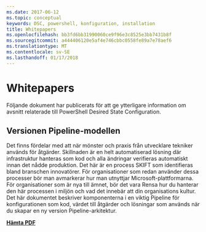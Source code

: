 ```yaml
---
ms.date: 2017-06-12
ms.topic: conceptual
keywords: DSC, powershell, konfiguration, installation
title: Whitepapers
ms.openlocfilehash: bb3fd6bb31990060ce9f96e3c8525e3bb7431b8f
ms.sourcegitcommit: a444406120e5af4e746cbbc0558fe89a7e78aef6
ms.translationtype: MT
ms.contentlocale: sv-SE
ms.lasthandoff: 01/17/2018
---
```

# <a name="whitepapers"></a>Whitepapers

Följande dokument har publicerats för att ge ytterligare information om avsnitt relaterade till PowerShell Desired State Configuration.

## <a name="the-release-pipeline-model"></a>Versionen Pipeline-modellen
Det finns fördelar med att när mönster och praxis från utvecklare tekniker används för åtgärder. Skillnaden är en helt automatiserad lösning där infrastruktur hanteras som kod och alla ändringar verifieras automatiskt innan det nådde produktion. Det här är en process SKIFT som identifieras bland branschen innovatörer. För organisationer som redan använder dessa processer bör man avmarkerar hur man utnyttjar Microsoft-plattformarna. För organisationer som är nya till ämnet, bör det vara Rensa hur du hanterar den här processen i miljön och vad det innebär att din organisations kultur. Det här dokumentet beskriver komponenterna i en viktig Pipeline för konfigurationen som kod, värdet till åtgärder och lösningar som används när du skapar en ny version Pipeline-arkitektur. 

**[Hämta PDF](http://aka.ms/thereleasepipelinemodelpdf)**

